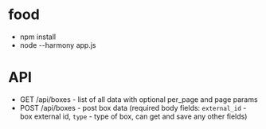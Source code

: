 # food

 - npm install
 - node --harmony app.js

# API

 - GET /api/boxes - list of all data with optional per_page and page params
 - POST /api/boxes - post box data (required body fields: `external_id` - box external id, `type` - type of box, can get and save any other fields)
